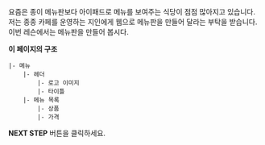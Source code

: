 요즘은 종이 메뉴판보다 아이패드로 메뉴를 보여주는 식당이 점점 많아지고 있습니다. 저는 종종 카페를 운영하는 지인에게 웹으로 메뉴판을 만들어 달라는 부탁을 받습니다. 이번 레슨에서는 메뉴판을 만들어 봅시다.


**이 페이지의 구조**
```
|- 메뉴
    |- 헤더
        |- 로고 이미지
        |- 타이틀
    |- 메뉴 목록
        |- 상품
        |- 가격
```



**NEXT STEP** 버튼을 클릭하세요.

